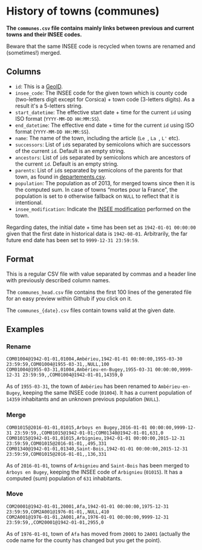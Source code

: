 # History of towns (communes)

**The `communes.csv` file contains mainly links between previous and current towns and their INSEE codes.**

Beware that the same INSEE code is recycled when towns are renamed and (sometimes!) merged.


## Columns

* `id`: This is a [GeoID](https://github.com/etalab/geoids).
* `insee_code`: The INSEE code for the given town which is county code (two-letters digit except for Corsica) + town code (3-letters digits). As a result it's a 5-letters string.
* `start_datetime`: The effective start date + time for the current `id` using ISO format (`YYYY-MM-DD HH:MM:SS`).
* `end_datetime`: The effective end date + time for the current `id` using ISO format (`YYYY-MM-DD HH:MM:SS`).
* `name`: The name of the town, including the article (`Le `, `La `, `L'` etc).
* `successors`: List of `id`s separated by semicolons which are successors of the current `id`. Default is an empty string.
* `ancestors`: List of `id`s separated by semicolons which are ancestors of the current `id`. Default is an empty string.
* `parents`: List of `id`s separated by semicolons of the parents for that town, as found in [departements.csv](../../exports/departements/).
* `population`: The population as of 2013, for merged towns since then it is the computed sum. In case of towns “mortes pour la France”, the population is set to `0` otherwise fallback on `NULL` to reflect that it is intentional.
* `insee_modification`: Indicate the [INSEE modification](https://www.insee.fr/fr/information/2114773#mod) performed on the town.

Regarding dates, the initial date + time has been set as `1942-01-01 00:00:00` given that the first date in historical data is `1942-08-01`. Arbitrarily, the far future end date has been set to `9999-12-31 23:59:59`.


## Format

This is a regular CSV file with value separated by commas and a header line with previously described column names.

The `communes_head.csv` file contains the first 100 lines of the generated file for an easy preview within Github if you click on it.

The `communes_{date}.csv` files contain towns valid at the given date.


## Examples

### Rename

```
COM01004@1942-01-01,01004,Ambérieu,1942-01-01 00:00:00,1955-03-30 23:59:59,COM01004@1955-03-31,,NULL,100
COM01004@1955-03-31,01004,Ambérieu-en-Bugey,1955-03-31 00:00:00,9999-12-31 23:59:59,,COM01004@1942-01-01,14359,0
```

As of `1955-03-31`, the town of `Ambérieu` has been renamed to `Ambérieu-en-Bugey`, keeping the same INSEE code (`01004`). It has a current population of `14359` inhabitants and an unknown previous population (`NULL`).


### Merge

```
COM01015@2016-01-01,01015,Arboys en Bugey,2016-01-01 00:00:00,9999-12-31 23:59:59,,COM01015@1942-01-01;COM01340@1942-01-01,631,0
COM01015@1942-01-01,01015,Arbignieu,1942-01-01 00:00:00,2015-12-31 23:59:59,COM01015@2016-01-01,,495,331
COM01340@1942-01-01,01340,Saint-Bois,1942-01-01 00:00:00,2015-12-31 23:59:59,COM01015@2016-01-01,,136,331
```

As of `2016-01-01`, towns of `Arbignieu` and `Saint-Bois` has been merged to `Arboys en Bugey`, keeping the INSEE code of `Arbignieu` (`01015`). It has a computed (sum) population of `631` inhabitants.


### Move

```
COM20001@1942-01-01,20001,Afa,1942-01-01 00:00:00,1975-12-31 23:59:59,COM2A001@1976-01-01,,NULL,410
COM2A001@1976-01-01,2A001,Afa,1976-01-01 00:00:00,9999-12-31 23:59:59,,COM20001@1942-01-01,2955,0
```

As of `1976-01-01`, town of `Afa` has moved from `20001` to `2A001` (actually the code name for the county has changed but you get the point).
